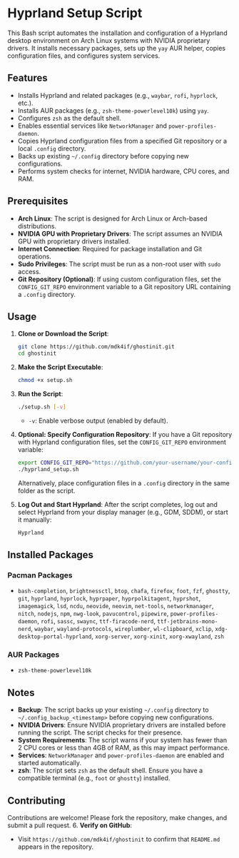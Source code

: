 # Hyprland Setup Script

This Bash script automates the installation and configuration of a Hyprland desktop environment on Arch Linux systems with NVIDIA proprietary drivers. It installs necessary packages, sets up the `yay` AUR helper, copies configuration files, and configures system services.

## Features
- Installs Hyprland and related packages (e.g., `waybar`, `rofi`, `hyprlock`, etc.).
- Installs AUR packages (e.g., `zsh-theme-powerlevel10k`) using `yay`.
- Configures `zsh` as the default shell.
- Enables essential services like `NetworkManager` and `power-profiles-daemon`.
- Copies Hyprland configuration files from a specified Git repository or a local `.config` directory.
- Backs up existing `~/.config` directory before copying new configurations.
- Performs system checks for internet, NVIDIA hardware, CPU cores, and RAM.

## Prerequisites
- **Arch Linux**: The script is designed for Arch Linux or Arch-based distributions.
- **NVIDIA GPU with Proprietary Drivers**: The script assumes an NVIDIA GPU with proprietary drivers installed.
- **Internet Connection**: Required for package installation and Git operations.
- **Sudo Privileges**: The script must be run as a non-root user with `sudo` access.
- **Git Repository (Optional)**: If using custom configuration files, set the `CONFIG_GIT_REPO` environment variable to a Git repository URL containing a `.config` directory.

## Usage
1. **Clone or Download the Script**:
   ```bash
   git clone https://github.com/mdk4if/ghostinit.git
   cd ghostinit
   ```

2. **Make the Script Executable**:
   ```bash
   chmod +x setup.sh
   ```

3. **Run the Script**:
   ```bash
   ./setup.sh [-v]
   ```
   - `-v`: Enable verbose output (enabled by default).

4. **Optional: Specify Configuration Repository**:
   If you have a Git repository with Hyprland configuration files, set the `CONFIG_GIT_REPO` environment variable:
   ```bash
   export CONFIG_GIT_REPO="https://github.com/your-username/your-config-repo.git"
   ./hyprland_setup.sh
   ```
   Alternatively, place configuration files in a `.config` directory in the same folder as the script.

5. **Log Out and Start Hyprland**:
   After the script completes, log out and select Hyprland from your display manager (e.g., GDM, SDDM), or start it manually:
   ```bash
   Hyprland
   ```

## Installed Packages
### Pacman Packages
- `bash-completion`, `brightnessctl`, `btop`, `chafa`, `firefox`, `foot`, `fzf`, `ghostty`, `git`, `hyprland`, `hyprlock`, `hyprpaper`, `hyprpolkitagent`, `hyprshot`, `imagemagick`, `lsd`, `ncdu`, `neovide`, `neovim`, `net-tools`, `networkmanager`, `nitch`, `nodejs`, `npm`, `nwg-look`, `pavucontrol`, `pipewire`, `power-profiles-daemon`, `rofi`, `sassc`, `swaync`, `ttf-firacode-nerd`, `ttf-jetbrains-mono-nerd`, `waybar`, `wayland-protocols`, `wireplumber`, `wl-clipboard`, `xclip`, `xdg-desktop-portal-hyprland`, `xorg-server`, `xorg-xinit`, `xorg-xwayland`, `zsh`

### AUR Packages
- `zsh-theme-powerlevel10k`

## Notes
- **Backup**: The script backs up your existing `~/.config` directory to `~/.config_backup_<timestamp>` before copying new configurations.
- **NVIDIA Drivers**: Ensure NVIDIA proprietary drivers are installed before running the script. The script checks for their presence.
- **System Requirements**: The script warns if your system has fewer than 2 CPU cores or less than 4GB of RAM, as this may impact performance.
- **Services**: `NetworkManager` and `power-profiles-daemon` are enabled and started automatically.
- **zsh**: The script sets `zsh` as the default shell. Ensure you have a compatible terminal (e.g., `foot` or `ghostty`) installed.

## Contributing
Contributions are welcome! Please fork the repository, make changes, and submit a pull request.
6. **Verify on GitHub**:
   - Visit `https://github.com/mdk4if/ghostinit` to confirm that `README.md` appears in the repository.
